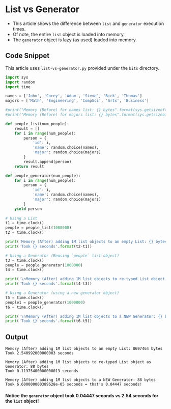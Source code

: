 # List vs Generator

* This article shows the difference between `list` and `generator` execution times.
* Of note, the entire `list` object is loaded into memory.
* The `generator` object is lazy (as used) loaded into memory.

## Code Snippet
This article uses `list-vs-generator.py` provided under the `bits` directory. 

```py
import sys
import random
import time

names = ['John', 'Corey', 'Adam', 'Steve', 'Rick', 'Thomas']
majors = ['Math', 'Engineering', 'CompSci', 'Arts', 'Business']

#print("Memory (Before) for names list: {} bytes".format(sys.getsizeof(names)))
#print("Memory (Before) for majors list: {} bytes".format(sys.getsizeof(majors)))

def people_list(num_people):
    result = []
    for i in range(num_people):
        person = {
            'id': i,
            'name': random.choice(names),
            'major': random.choice(majors)
        }
        result.append(person)
    return result

def people_generator(num_people):
    for i in range(num_people):
        person = {
            'id': i,
            'name': random.choice(names),
            'major': random.choice(majors)
        }
    yield person
    
# Using a List        
t1 = time.clock()
people = people_list(1000000)
t2 = time.clock()

print('Memory (After) adding 1M list objects to an empty List: {} bytes'.format(sys.getsizeof(people)))
print('Took {} seconds'.format(t2-t1))

# Using a Generator (Reusing `people` list object)
t3 = time.clock()
people = people_generator(1000000)
t4 = time.clock()

print('\nMemory (After) adding 1M list objects to re-typed List object as Generator: {} bytes'.format(sys.getsizeof(people)))
print('Took {} seconds'.format(t4-t3))

# Using a Generator (using a new generator object)
t5 = time.clock()
people1 = people_generator(1000000)
t6 = time.clock()

print('\nMemory (After) adding 1M list objects to a NEW Generator: {} bytes'.format(sys.getsizeof(people1)))
print('Took {} seconds'.format(t6-t5))
```

## Output
```
Memory (After) adding 1M list objects to an empty List: 8697464 bytes
Took 2.540992000000003 seconds

Memory (After) adding 1M list objects to re-typed List object as Generator: 88 bytes
Took 0.11375400000000013 seconds

Memory (After) adding 1M list objects to a NEW Generator: 88 bytes
Took 6.600000000389628e-05 seconds = that's 0.04447 seconds!
```

#### Notice the `generator` object took 0.04447 seconds vs 2.54 seconds for the `list` object!
